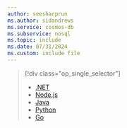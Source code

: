 ```yaml
---
author: seesharprun
ms.author: sidandrews
ms.service: cosmos-db
ms.subservice: nosql
ms.topic: include
ms.date: 07/31/2024
ms.custom: include file
---
```


> [!div class="op_single_selector"]
>
> - [.NET](../../quickstart-dotnet.md)
> - [Node.js](../../quickstart-nodejs.md)
> - [Java](../../quickstart-java.md)
> - [Python](../../quickstart-python.md)
> - [Go](../../quickstart-go.md)
>